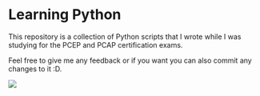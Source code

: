 # Learning Python
This repository is a collection of Python scripts that I wrote while I was studying for the PCEP and PCAP certification exams.

Feel free to give me any feedback or if you want you can also commit any changes to it :D.

<img src="https://github.com/bysecurety/Python/blob/main/pxfuel.jpg"></img>
